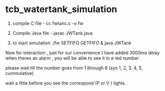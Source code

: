 # tcb_watertank_simulation

1. compile  C file  - cc fwtanc.c -o fw 

2. Compile Java file - javac JWTank.java 

3. to start simulation      ./fw SETFIFO GETFIFO & java JWTank 


Now for interaction , just for our convenience I have added 3000ms delay when theres an alarm , you will be able to see it in a red number 

please wait till the number goes from 1 through 6  (sys 1, 2, 3, 4, 5,  cummulative) 

wait a little before you see the correspond (P  or V  ) lights . 
